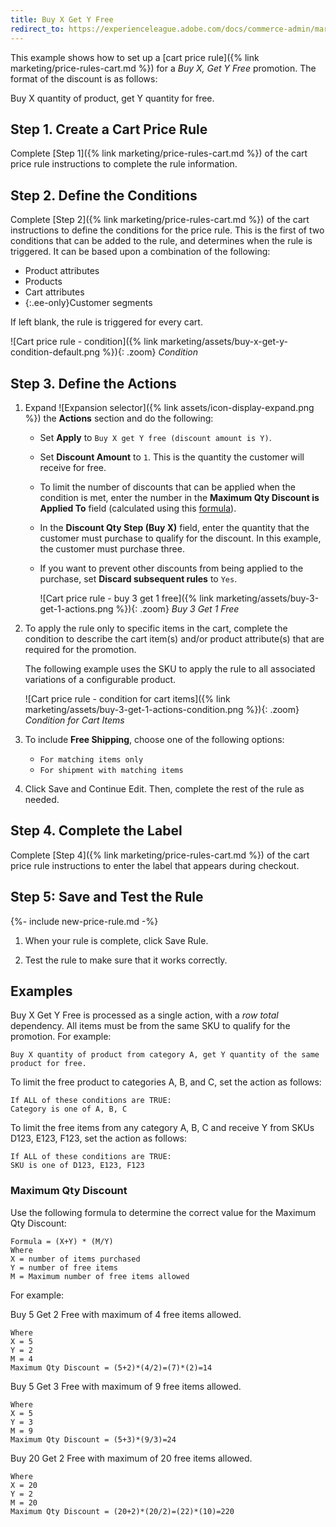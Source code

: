 ```yaml
---
title: Buy X Get Y Free
redirect_to: https://experienceleague.adobe.com/docs/commerce-admin/marketing/promotions/cart-rules/price-rules-cart-buy-this-get-that.html
---
```


This example shows how to set up a [cart price rule]({% link marketing/price-rules-cart.md %}) for a _Buy X, Get Y Free_ promotion. The format of the discount is as follows:

Buy X quantity of product, get Y quantity for free.

## Step 1. Create a Cart Price Rule

Complete [Step 1]({% link marketing/price-rules-cart.md %}) of the cart price rule instructions to complete the rule information.

## Step 2. Define the Conditions

Complete [Step 2]({% link marketing/price-rules-cart.md %}) of the cart instructions to define the conditions for the price rule. This is the first of two conditions that can be added to the rule, and determines when the rule is triggered. It can be based upon a combination of the following:

- Product attributes
- Products
- Cart attributes
- {:.ee-only}Customer segments

If left blank, the rule is triggered for every cart.

![Cart price rule - condition]({% link marketing/assets/buy-x-get-y-condition-default.png %}){: .zoom}
_Condition_

## Step 3. Define the Actions

1. Expand ![Expansion selector]({% link assets/icon-display-expand.png %}) the **Actions** section and do the following:

   - Set **Apply** to `Buy X get Y free (discount amount is Y)`.

   - Set **Discount Amount** to `1`. This is the quantity the customer will receive for free.

   - To limit the number of discounts that can be applied when the condition is met, enter the number in the **Maximum Qty Discount is Applied To** field (calculated using this [formula](#maximum-qty-discount)).

   - In the **Discount Qty Step (Buy X)** field, enter the quantity that the customer must purchase to qualify for the discount. In this example, the customer must purchase three.

   - If you want to prevent other discounts from being applied to the purchase, set **Discard subsequent rules** to `Yes`.

      ![Cart price rule - buy 3 get 1 free]({% link marketing/assets/buy-3-get-1-actions.png %}){: .zoom}
      _Buy 3 Get 1 Free_

1. To apply the rule only to specific items in the cart, complete the condition to describe the cart item(s) and/or product attribute(s) that are required for the promotion.

    The following example uses the SKU to apply the rule to all associated variations of a configurable product.

    ![Cart price rule - condition for cart items]({% link marketing/assets/buy-3-get-1-actions-condition.png %}){: .zoom}
    _Condition for Cart Items_

1. To include **Free Shipping**, choose one of the following options:

   - `For matching items only`
   - `For shipment with matching items`

1. Click <span class="btn">Save and Continue Edit</span>. Then, complete the rest of the rule as needed.

## Step 4. Complete the Label

Complete [Step 4]({% link marketing/price-rules-cart.md %}) of the cart price rule instructions to enter the label that appears during checkout.

## Step 5: Save and Test the Rule

{%- include new-price-rule.md -%}

1. When your rule is complete, click <span class="btn">Save Rule</span>.

1. Test the rule to make sure that it works correctly.

## Examples

Buy X Get Y Free is processed as a single action, with a _row total_ dependency. All items must be from the same SKU to qualify for the promotion. For example:

    Buy X quantity of product from category A, get Y quantity of the same product for free.

To limit the free product to categories A, B, and C, set the action as follows:

    If ALL of these conditions are TRUE:
    Category is one of A, B, C

To limit the free items from any category A, B, C and receive Y from SKUs D123, E123, F123, set the action as follows:

    If ALL of these conditions are TRUE:
    SKU is one of D123, E123, F123

### Maximum Qty Discount

Use the following formula to determine the correct value for the Maximum Qty Discount:

    Formula = (X+Y) * (M/Y)
    Where
    X = number of items purchased
    Y = number of free items
    M = Maximum number of free items allowed

For example:

Buy 5 Get 2 Free with maximum of 4 free items allowed.

    Where
    X = 5
    Y = 2
    M = 4
    Maximum Qty Discount = (5+2)*(4/2)=(7)*(2)=14

Buy 5 Get 3 Free with maximum of 9 free items allowed.

    Where
    X = 5
    Y = 3
    M = 9
    Maximum Qty Discount = (5+3)*(9/3)=24

Buy 20 Get 2 Free with maximum of 20 free items allowed.

    Where
    X = 20
    Y = 2
    M = 20
    Maximum Qty Discount = (20+2)*(20/2)=(22)*(10)=220
